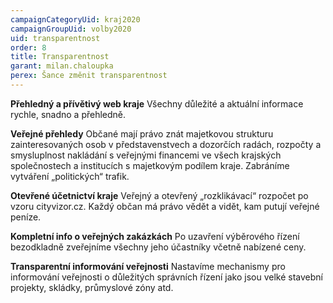 ```yaml
---
campaignCategoryUid: kraj2020
campaignGroupUid: volby2020
uid: transparentnost
order: 8
title: Transparentnost
garant: milan.chaloupka
perex: Šance změnit transparentnost 
---
```


**Přehledný a přívětivý web kraje**
Všechny důležité a aktuální informace rychle, snadno a přehledně. 

**Veřejné přehledy**
Občané mají právo znát majetkovou strukturu zainteresovaných osob v představenstvech a  dozorčích radách, rozpočty a smysluplnost nakládání s veřejnými financemi ve všech krajských společnostech a institucích s majetkovým podílem kraje. Zabráníme vytváření „politických“ trafik.

**Otevřené účetnictví kraje**
Veřejný a otevřený „rozklikávací“ rozpočet po vzoru cityvizor.cz. Každý občan má právo vědět a vidět, kam putují veřejné peníze.

**Kompletní info o veřejných zakázkách**
Po uzavření výběrového řízení bezodkladně zveřejníme všechny jeho účastníky včetně nabízené ceny.

**Transparentní informování veřejnosti**
Nastavíme mechanismy pro informování veřejnosti o důležitých správních řízení jako jsou velké stavební projekty, skládky, průmyslové zóny atd.
